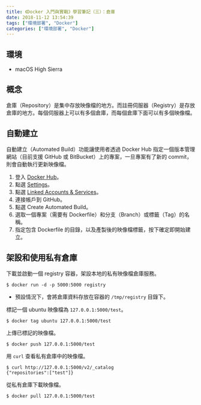 ```yaml
---
title: 《Docker 入門與實戰》學習筆記（三）：倉庫
date: 2018-11-12 13:54:39
tags: ["環境部署", "Docker"]
categories: ["環境部署", "Docker"]
---
```


## 環境
- macOS High Sierra

## 概念
倉庫（Repository）是集中存放映像檔的地方。而註冊伺服器（Registry）是存放倉庫的地方。每個伺服器上可以有多個倉庫，而每個倉庫下面可以有多個映像檔。

## 自動建立
自動建立（Automated Build）功能讓使用者透過 Docker Hub 指定一個版本管理網站（目前支援 GitHub 或 BitBucket）上的專案，一旦專案有了新的 commit，則會自動執行更新映像檔。

1. 登入 [Docker Hub](https://hub.docker.com/)。
2. 點選 [Settings](https://hub.docker.com/account/settings/)。
3. 點選 [Linked Accounts & Services](https://hub.docker.com/account/authorized-services/)。
4. 連接帳戶到 GitHub。
5. 點選 Create Automated Build。
6. 選取一個專案（需要有 Dockerfile）和分支（Branch）或標籤（Tag）的名稱。
7. 指定包含 Dockerfile 的目錄，以及產製後的映像檔標籤，按下確定即開始建立。

## 架設和使用私有倉庫
下載並啟動一個 registry 容器，架設本地的私有映像檔倉庫服務。
```
$ docker run -d -p 5000:5000 registry
```
- 預設情況下，會將倉庫資料存放在容器的 `/tmp/registry` 目錄下。

標記一個 ubuntu 映像檔為 `127.0.0.1:5000/test`。
```
$ docker tag ubuntu 127.0.0.1:5000/test
```
上傳已標記的映像檔。
```
$ docker push 127.0.0.1:5000/test
```

用 `curl` 查看私有倉庫中的映像檔。
```
$ curl http://127.0.0.1:5000/v2/_catalog
{"repositories":["test"]}
```

從私有倉庫下載映像檔。
```
$ docker pull 127.0.0.1:5000/test
```